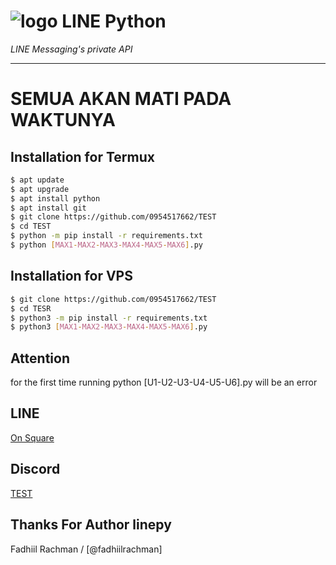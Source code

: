 # ![logo](LINE-sm.png) LINE Python

*LINE Messaging's private API*

----

# SEMUA AKAN MATI PADA WAKTUNYA

## Installation for Termux

```sh
$ apt update
$ apt upgrade
$ apt install python
$ apt install git
$ git clone https://github.com/0954517662/TEST
$ cd TEST
$ python -m pip install -r requirements.txt
$ python [MAX1-MAX2-MAX3-MAX4-MAX5-MAX6].py
```

## Installation for VPS

```sh
$ git clone https://github.com/0954517662/TEST
$ cd TESR
$ python3 -m pip install -r requirements.txt
$ python3 [MAX1-MAX2-MAX3-MAX4-MAX5-MAX6].py
```

## Attention

for the first time running python [U1-U2-U3-U4-U5-U6].py will be an error

## LINE
[On Square](https://line.me/ti/g2/LPYXUX4YE)

## Discord
[TEST](https://discord.gg/5jsqutF)

## Thanks For Author linepy
Fadhiil Rachman / [@fadhiilrachman]

